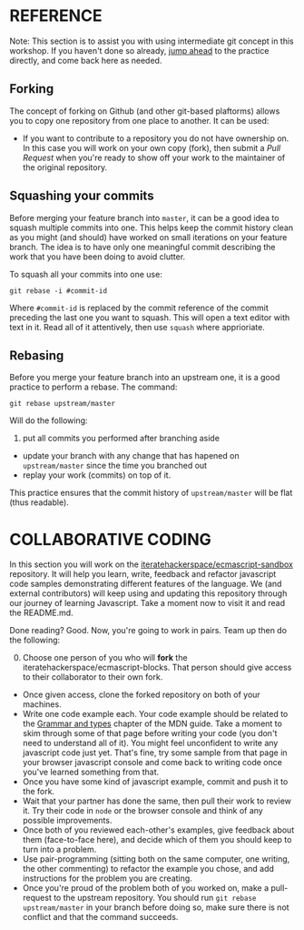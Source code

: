 REFERENCE
=========

Note: This section is to assist you with using intermediate git concept in this workshop. If you haven't done so already, [jump ahead](#collaborative-coding) to the practice directly, and come back here as needed.

## Forking

The concept of forking on Github (and other git-based plaftorms) allows you to copy one repository from one place to another. It can be used:

- If you want to contribute to a repository you do not have ownership on. In this case you will work on your own copy (fork), then submit a *Pull Request* when you're ready to show off your work to the maintainer of the original repository.

## Squashing your commits

Before merging your feature branch into `master`, it can be a good idea to squash multiple commits into one. This helps keep the commit history clean as you might (and should) have worked on small iterations on your feature branch. The idea is to have only one meaningful commit describing the work that you have been doing to avoid clutter.

To squash all your commits into one use:

```
git rebase -i #commit-id
```
Where `#commit-id` is replaced by the commit reference of the commit preceding the last one you want to squash. 
This will open a text editor with text in it. Read all of it attentively, then use `squash` where apprioriate.

## Rebasing

Before you merge your feature branch into an upstream one, it is a good practice to perform a rebase. The command:

`git rebase upstream/master`

Will do the following:

1. put all commits you performed after branching aside
* update your branch with any change that has hapened on `upstream/master` since the time you branched out
* replay your work (commits) on top of it.

This practice ensures that the commit history of `upstream/master` will be flat (thus readable).


COLLABORATIVE CODING
====================

In this section you will work on the [iteratehackerspace/ecmascript-sandbox](https://github.com/iteratehackerspace/ecmascript-sandbox) repository. It will help you learn, write, feedback and refactor javascript code samples demonstrating different features of the language. We (and external contributors) will keep using and updating this repository through our journey of learning Javascript. Take a moment now to visit it and read the README.md.

Done reading? Good. Now, you're going to work in pairs. Team up then do the following:

0. Choose one person of you who will **fork** the iteratehackerspace/ecmascript-blocks. That person should give access to their collaborator to their own fork.
* Once given access, clone the forked repository on both of your machines.
* Write one code example each. Your code example should be related to the [Grammar and types](https://developer.mozilla.org/en-US/docs/Web/JavaScript/Guide/Grammar_and_types) chapter of the MDN guide. Take a moment to skim through some of that page before writing your code (you don't need to understand all of it). You might feel  unconfident to write any javascript code just yet. That's fine, try some sample from that page in your browser javascript console and come back to writing code once you've learned something from that.
* Once you have some kind of javascript example, commit and push it to the fork.
* Wait that your partner has done the same, then pull their work to review it. Try their code in `node` or the browser console and think of any possible improvements.
* Once both of you reviewed each-other's examples, give feedback about them (face-to-face here), and decide which of them you should keep to turn into a problem.
* Use pair-programming (sitting both on the same computer, one writing, the other commenting) to refactor the example you chose, and add instructions for the problem you are creating.
* Once you're proud of the problem both of you worked on, make a pull-request to the upstream repository. You should run `git rebase upstream/master` in your branch before doing so, make sure there is not conflict and that the command succeeds.
